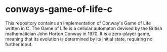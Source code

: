 # conways-game-of-life-c
This repository contains an implementation of Conway's Game of Life written in C. The Game of Life is a cellular automaton devised by the British mathematician John Horton Conway in 1970. It is a zero-player game, meaning that its evolution is determined by its initial state, requiring no further input.
